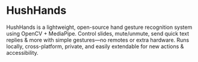 # HushHands
HushHands is a lightweight, open-source hand gesture recognition system using OpenCV + MediaPipe. Control slides, mute/unmute, send quick text replies &amp; more with simple gestures—no remotes or extra hardware. Runs locally, cross-platform, private, and easily extendable for new actions &amp; accessibility.
